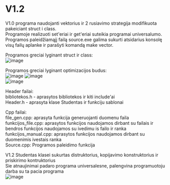 # V1.2
V1.0 programa naudojanti vektorius ir 2 rusiavimo strategija modifikuota pakeiciant struct i class.  
Programoje realizuoti set'eriai ir get'eriai suteikia programai universalumo.  
Programos paleidžiamąjį failą source.exe galima sukurti atsidarius konsolę visų failų aplanke ir parašyti komandą make vector.  

Programos greciai lyginant struct ir class:  
![image](https://user-images.githubusercontent.com/100164021/167272156-65b4fc72-ca1e-424c-9075-fec3456c14c9.png)  

Programos greciai lyginant optimizacijos budus:  
![image](https://user-images.githubusercontent.com/100164021/167272168-348176e1-9847-412e-a166-d7bfb465f278.png) ![image](https://user-images.githubusercontent.com/100164021/167272176-f62f9b03-825c-4b59-81a7-b82fc7c2f01c.png)  
![image](https://user-images.githubusercontent.com/100164021/167272200-6328992e-e743-4a3f-ba40-d5d20fb37c86.png)  

Header failai:  
bibliotekos.h - aprasytos bibliotekos ir kiti include'ai  
Header.h - aprasyta klase Studentas ir funkciju sablonai  

Cpp failai:  
file_gen.cpp: aprasyta funkcija generuojanti duomenu faila  
funkcijos_file.cpp: aprasytos funkcijos naudojamos dirbant su failais ir bendros funkcijos naudojamos su ivedimu is failo ir ranka  
funkcijos_manual.cpp: aprasytos funkcijos naudojamos dirbant su duomenimis ivestais ranka  
Source.cpp: Programos paleidimo funkcija

V1.2
Studentas klasei sukurtas distruktorius, kopijavimo konstruktorius ir priskirimo kontruktorius  
Sie atnaujinimai padaro programa universalesne, palengvina programuotoju darba su ta pacia programa  
![image](https://user-images.githubusercontent.com/100164021/167295617-4f8ce693-e820-47b7-82f1-c0c88f6706f8.png)






